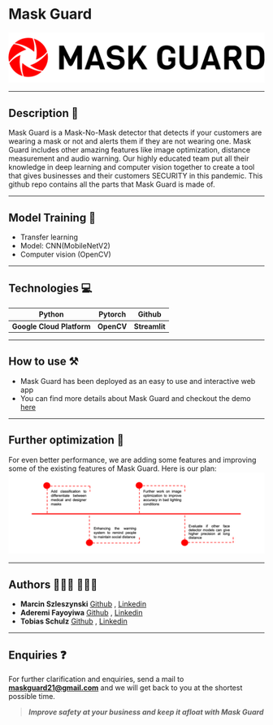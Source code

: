 # Mask Guard

![Logo](https://github.com/Tobias-GH-Schulz/mask-detector/blob/main/logo_large.png) 

---

## Description 📝
Mask Guard is a Mask-No-Mask detector that detects if your customers are wearing a mask or not and alerts them if they are not wearing one. Mask Guard includes other amazing features like image optimization, distance measurement and audio warning. Our highly educated team put all their knowledge in deep learning and computer vision together to create a tool that gives businesses and their customers SECURITY in this pandemic. This github repo contains all the parts that Mask Guard is made of.

---

## Model Training 🤖
- Transfer learning 
- Model: CNN(MobileNetV2)
- Computer vision (OpenCV)

---

## Technologies 💻
|Python | Pytorch | Github |
|--- |--- |--- |
|**Google Cloud Platform** |**OpenCV** | **Streamlit** |

---

## How to use ⚒
- Mask Guard has been deployed as an easy to use and interactive web app  
- You can find more details about Mask Guard and checkout the demo [here](https://mask-deploy.ue.r.appspot.com/)

---

## Further optimization 🚧
For even better performance, we are adding some features and improving some of the existing features of Mask Guard. Here is our plan:
![Logo](https://github.com/Tobias-GH-Schulz/mask-detector/blob/main/timeline.png) 

---

## Authors 👨🏾‍💻 👩🏾‍💻
- **Marcin Szleszynski** [Github](https://github.com/martinezpl) , [Linkedin](https://www.linkedin.com/in/marcin-szleszynski-560b021bb/)
- **Aderemi Fayoyiwa** [Github](https://github.com/AderemiF) , [Linkedin](https://www.linkedin.com/in/aderemi-fayoyiwa/)
- **Tobias Schulz** [Github](https://github.com/Tobias-GH-Schulz) , [Linkedin](https://www.linkedin.com/in/tobias-schulz-77b09691/)

---

## Enquiries ❓
For further clarification and enquiries, send a mail to **maskguard21@gmail.com** and we will get back to you at the shortest possible time.

>_**Improve safety at your business and keep it afloat with Mask Guard**_
